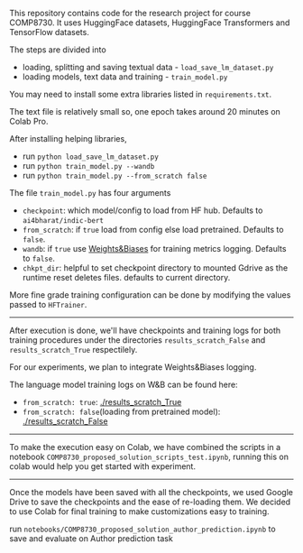 This repository contains code for the research project for course COMP8730. It uses HuggingFace datasets, HuggingFace Transformers and TensorFlow datasets.

The steps are divided into 
- loading, splitting and saving textual data - `load_save_lm_dataset.py`
- loading models, text data and training - `train_model.py`

You may need to install some extra libraries listed in `requirements.txt`.

The text file is relatively small so, one epoch takes around 20 minutes on Colab Pro.

After installing helping libraries, 
- run `python load_save_lm_dataset.py`
- run `python train_model.py --wandb`
- run `python train_model.py --from_scratch false`

The file `train_model.py` has four arguments
- `checkpoint`: which model/config to load from HF hub. Defaults to `ai4bharat/indic-bert`
- `from_scratch`: if `true` load from config else load pretrained. Defaults to `false`.
- `wandb`: if `true` use [Weights&Biases](https://docs.wandb.ai/) for training metrics logging. Defaults to `false`.
- `chkpt_dir`: helpful to set checkpoint directory to mounted Gdrive as the runtime reset deletes files. defaults to current directory.
 
More fine grade training configuration can be done by modifying the values passed to `HFTrainer`.

--- 
After execution is done, we'll have checkpoints and training logs for both training procedures under the directories `results_scratch_False` and `results_scratch_True` respectilely.

For our experiments, we plan to integrate Weights&Biases logging.

The language model training logs on W&B can be found here:
- `from_scratch: true`: [./results_scratch_True](https://wandb.ai/parmarsuraj99/huggingface/runs/18gpi9qe?workspace=user-parmarsuraj99)
- `from_scratch: false`(loading from pretrained model): [./results_scratch_False](https://wandb.ai/parmarsuraj99/huggingface/runs/1e7ha4ti?workspace=user-parmarsuraj99)

--- 
To make the execution easy on Colab, 
we have combined the scripts in a notebook `COMP8730_proposed_solution_scripts_test.ipynb`, running this on colab would help you get started with experiment.

---
Once the models have been saved with all the checkpoints, we used Google Drive to save the checkpoints and the ease of re-loading them. We decided to use Colab for final training to make customizations easy to training. 

run `notebooks/COMP8730_proposed_solution_author_prediction.ipynb` to save and evaluate on Author prediction task
